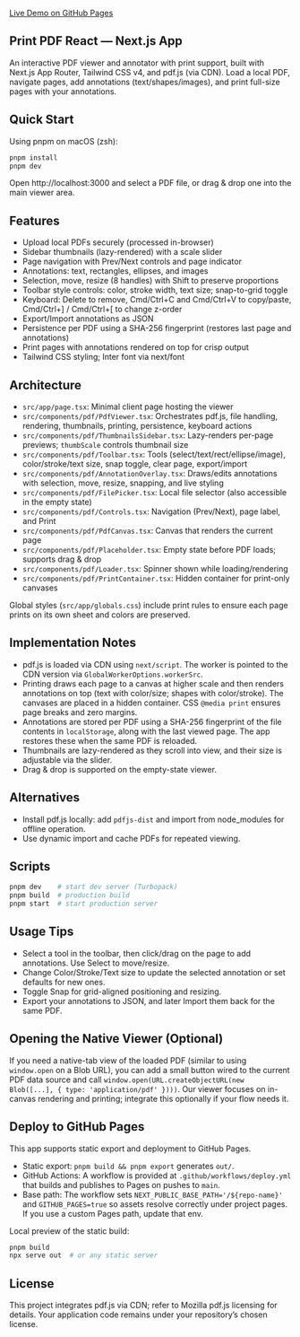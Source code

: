 [Live Demo on GitHub Pages](https://ionutale.github.io/print-pdf-react)

## Print PDF React — Next.js App

An interactive PDF viewer and annotator with print support, built with Next.js App Router, Tailwind CSS v4, and pdf.js (via CDN). Load a local PDF, navigate pages, add annotations (text/shapes/images), and print full-size pages with your annotations.

## Quick Start

Using pnpm on macOS (zsh):

```bash
pnpm install
pnpm dev
```

Open http://localhost:3000 and select a PDF file, or drag & drop one into the main viewer area.

## Features

- Upload local PDFs securely (processed in-browser)
- Sidebar thumbnails (lazy-rendered) with a scale slider
- Page navigation with Prev/Next controls and page indicator
- Annotations: text, rectangles, ellipses, and images
- Selection, move, resize (8 handles) with Shift to preserve proportions
- Toolbar style controls: color, stroke width, text size; snap-to-grid toggle
- Keyboard: Delete to remove, Cmd/Ctrl+C and Cmd/Ctrl+V to copy/paste, Cmd/Ctrl+] / Cmd/Ctrl+[ to change z-order
- Export/Import annotations as JSON
- Persistence per PDF using a SHA-256 fingerprint (restores last page and annotations)
- Print pages with annotations rendered on top for crisp output
- Tailwind CSS styling; Inter font via next/font

## Architecture

- `src/app/page.tsx`: Minimal client page hosting the viewer
- `src/components/pdf/PdfViewer.tsx`: Orchestrates pdf.js, file handling, rendering, thumbnails, printing, persistence, keyboard actions
- `src/components/pdf/ThumbnailsSidebar.tsx`: Lazy-renders per-page previews; `thumbScale` controls thumbnail size
- `src/components/pdf/Toolbar.tsx`: Tools (select/text/rect/ellipse/image), color/stroke/text size, snap toggle, clear page, export/import
- `src/components/pdf/AnnotationOverlay.tsx`: Draws/edits annotations with selection, move, resize, snapping, and live styling
- `src/components/pdf/FilePicker.tsx`: Local file selector (also accessible in the empty state)
- `src/components/pdf/Controls.tsx`: Navigation (Prev/Next), page label, and Print
- `src/components/pdf/PdfCanvas.tsx`: Canvas that renders the current page
- `src/components/pdf/Placeholder.tsx`: Empty state before PDF loads; supports drag & drop
- `src/components/pdf/Loader.tsx`: Spinner shown while loading/rendering
- `src/components/pdf/PrintContainer.tsx`: Hidden container for print-only canvases

Global styles (`src/app/globals.css`) include print rules to ensure each page prints on its own sheet and colors are preserved.

## Implementation Notes

- pdf.js is loaded via CDN using `next/script`. The worker is pointed to the CDN version via `GlobalWorkerOptions.workerSrc`.
- Printing draws each page to a canvas at higher scale and then renders annotations on top (text with color/size; shapes with color/stroke). The canvases are placed in a hidden container. CSS `@media print` ensures page breaks and zero margins.
- Annotations are stored per PDF using a SHA-256 fingerprint of the file contents in `localStorage`, along with the last viewed page. The app restores these when the same PDF is reloaded.
- Thumbnails are lazy-rendered as they scroll into view, and their size is adjustable via the slider.
- Drag & drop is supported on the empty-state viewer.

## Alternatives

- Install pdf.js locally: add `pdfjs-dist` and import from node_modules for offline operation.
- Use dynamic import and cache PDFs for repeated viewing.

## Scripts

```bash
pnpm dev    # start dev server (Turbopack)
pnpm build  # production build
pnpm start  # start production server
```

## Usage Tips

- Select a tool in the toolbar, then click/drag on the page to add annotations. Use Select to move/resize.
- Change Color/Stroke/Text size to update the selected annotation or set defaults for new ones.
- Toggle Snap for grid-aligned positioning and resizing.
- Export your annotations to JSON, and later Import them back for the same PDF.

## Opening the Native Viewer (Optional)

If you need a native-tab view of the loaded PDF (similar to using `window.open` on a Blob URL), you can add a small button wired to the current PDF data source and call `window.open(URL.createObjectURL(new Blob([...], { type: 'application/pdf' })))`. Our viewer focuses on in-canvas rendering and printing; integrate this optionally if your flow needs it.

## Deploy to GitHub Pages

This app supports static export and deployment to GitHub Pages.

- Static export: `pnpm build && pnpm export` generates `out/`.
- GitHub Actions: A workflow is provided at `.github/workflows/deploy.yml` that builds and publishes to Pages on pushes to `main`.
- Base path: The workflow sets `NEXT_PUBLIC_BASE_PATH='/${repo-name}'` and `GITHUB_PAGES=true` so assets resolve correctly under project pages. If you use a custom Pages path, update that env.

Local preview of the static build:

```bash
pnpm build
npx serve out  # or any static server
```

## License

This project integrates pdf.js via CDN; refer to Mozilla pdf.js licensing for details. Your application code remains under your repository’s chosen license.
